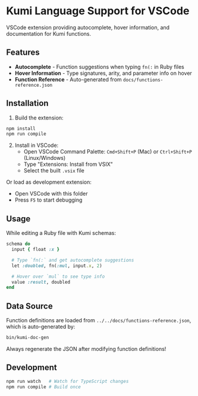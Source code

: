 # Kumi Language Support for VSCode

VSCode extension providing autocomplete, hover information, and documentation for Kumi functions.

## Features

- **Autocomplete** - Function suggestions when typing `fn(:` in Ruby files
- **Hover Information** - Type signatures, arity, and parameter info on hover
- **Function Reference** - Auto-generated from `docs/functions-reference.json`

## Installation

1. Build the extension:
```bash
npm install
npm run compile
```

2. Install in VSCode:
   - Open VSCode Command Palette: `Cmd+Shift+P` (Mac) or `Ctrl+Shift+P` (Linux/Windows)
   - Type "Extensions: Install from VSIX"
   - Select the built `.vsix` file

Or load as development extension:
   - Open VSCode with this folder
   - Press `F5` to start debugging

## Usage

While editing a Ruby file with Kumi schemas:

```ruby
schema do
  input { float :x }

  # Type `fn(:` and get autocomplete suggestions
  let :doubled, fn(:mul, input.x, 2)

  # Hover over `mul` to see type info
  value :result, doubled
end
```

## Data Source

Function definitions are loaded from `../../docs/functions-reference.json`, which is auto-generated by:

```bash
bin/kumi-doc-gen
```

Always regenerate the JSON after modifying function definitions!

## Development

```bash
npm run watch   # Watch for TypeScript changes
npm run compile # Build once
```
